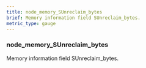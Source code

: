 ```yaml
---
title: node_memory_SUnreclaim_bytes
brief: Memory information field SUnreclaim_bytes.
metric_type: gauge
---
```

### node_memory_SUnreclaim_bytes

Memory information field SUnreclaim_bytes.